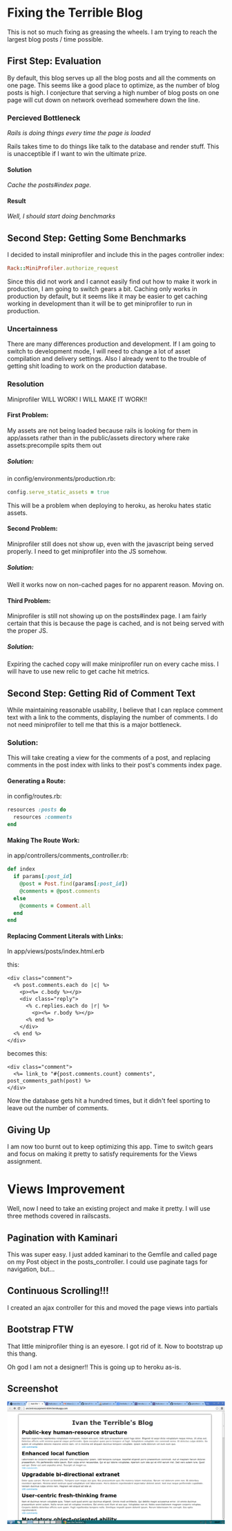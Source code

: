 # Fixing the Terrible Blog

This is not so much fixing as greasing the wheels.  I am trying to reach the largest blog posts / time possible.

## First Step: Evaluation

By default, this blog serves up all the blog posts and all the comments on one page.  This seems like a good place to optimize, as the number of blog posts is high.  I conjecture that serving a high number of blog posts on one page will cut down on network overhead somewhere down the line.

### Percieved Bottleneck
*Rails is doing things every time the page is loaded*

Rails takes time to do things like talk to the database and render stuff.  This is unacceptible if I want to win the ultimate prize.

#### Solution
*Cache the posts#index page.*

#### Result
*Well, I should start doing benchmarks*

## Second Step: Getting Some Benchmarks

I decided to install miniprofiler and include this in the pages controller index:

```ruby
Rack::MiniProfiler.authorize_request
```

Since this did not work and I cannot easily find out how to make it work in production, I am going to switch gears a bit.  Caching only works in production by default, but it seems like it may be easier to get caching working in development than it will be to get miniprofiler to run in production.  

### Uncertainness

There are many differences production and development.  If I am going to switch to development mode, I will need to change a lot of asset compilation and delivery settings.  Also I already went to the trouble of getting shit loading to work on the production database.  

### Resolution

Miniprofiler WILL WORK!  I WILL MAKE IT WORK!!

#### First Problem:

My assets are not being loaded because rails is looking for them in app/assets rather than in the public/assets directory where rake assets:precompile spits them out

##### Solution:

in config/environments/production.rb:
```ruby
config.serve_static_assets = true
```
This will be a problem when deploying to heroku, as heroku hates static assets.

#### Second Problem:

Miniprofiler still does not show up, even with the javascript being served properly.  I need to get miniprofiler into the JS somehow.

##### Solution:

Well it works now on non-cached pages for no apparent reason.  Moving on.

#### Third Problem:

Miniprofiler is still not showing up on the posts#index page.  I am fairly certain that this is because the page is cached, and is not being served with the proper JS.

##### Solution:

Expiring the cached copy will make miniprofiler run on every cache miss.  I will have to use new relic to get cache hit metrics.

## Second Step: Getting Rid of Comment Text

While maintaining reasonable usability, I believe that I can replace comment text with a link to the comments, displaying the number of comments.  I do not need miniprofiler to tell me that this is a major bottleneck.

### Solution:

This will take creating a view for the comments of a post, and replacing comments in the post index with links to their post's comments index page.

#### Generating a Route:

in config/routes.rb:
```ruby
resources :posts do
  resources :comments
end
```

#### Making The Route Work:

in app/controllers/comments_controller.rb:
```ruby
def index
  if params[:post_id]
    @post = Post.find(params[:post_id])
    @comments = @post.comments
  else
    @comments = Comment.all
  end
end
```

#### Replacing Comment Literals with Links:

In app/views/posts/index.html.erb

this:
```erb
<div class="comment">
  <% post.comments.each do |c| %>
    <p><%= c.body %></p>
    <div class="reply">
      <% c.replies.each do |r| %>
        <p><%= r.body %></p>
      <% end %>
    </div>
  <% end %>
</div>
```
becomes this:
```erb
<div class="comment">
  <%= link_to "#{post.comments.count} comments", post_comments_path(post) %>
</div>
```

Now the database gets hit a hundred times, but it didn't feel sporting to leave out the number of comments.

## Giving Up

I am now too burnt out to keep optimizing this app.  Time to switch gears and focus on making it pretty to satisfy requirements for the Views assignment.

# Views Improvement

Well, now I need to take an existing project and make it pretty.  I will use three methods covered in railscasts.

## Pagination with Kaminari

This was super easy.  I just added kaminari to the Gemfile and called page on my Post object in the posts_controller.  I could use paginate tags for navigation, but...

## Continuous Scrolling!!!

I created an ajax controller for this and moved the page views into partials

## Bootstrap FTW

That little miniprofiler thing is an eyesore. I got rid of it.  Now to bootstrap up this thang.

Oh god I am not a designer!!  This is going up to heroku as-is.

## Screenshot

![screenshot](screenshot.png)
